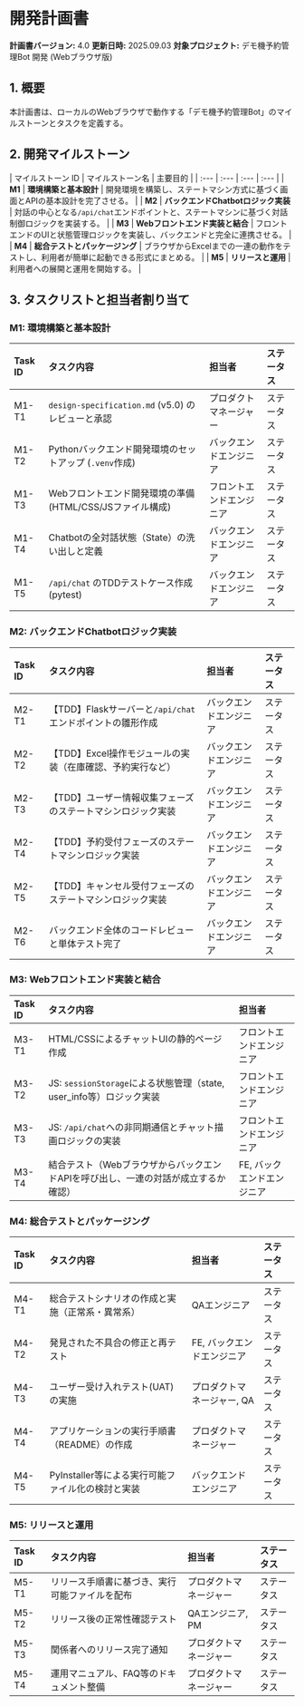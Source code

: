 
# 開発計画書

**計画書バージョン:** 4.0
**更新日時:** 2025.09.03
**対象プロジェクト:** デモ機予約管理Bot 開発 (Webブラウザ版)

## 1. 概要
本計画書は、ローカルのWebブラウザで動作する「デモ機予約管理Bot」のマイルストーンとタスクを定義する。

## 2. 開発マイルストーン

| マイルストーン ID | マイルストーン名 | 主要目的 |
| :--- | :--- | :--- | :--- |
| **M1** | **環境構築と基本設計** | 開発環境を構築し、ステートマシン方式に基づく画面とAPIの基本設計を完了させる。 |
| **M2** | **バックエンドChatbotロジック実装** | 対話の中心となる`/api/chat`エンドポイントと、ステートマシンに基づく対話制御ロジックを実装する。 |
| **M3** | **Webフロントエンド実装と結合** | フロントエンドのUIと状態管理ロジックを実装し、バックエンドと完全に連携させる。 |
| **M4** | **総合テストとパッケージング** | ブラウザからExcelまでの一連の動作をテストし、利用者が簡単に起動できる形式にまとめる。 |
| **M5** | **リリースと運用** | 利用者への展開と運用を開始する。 |

## 3. タスクリストと担当者割り当て

### M1: 環境構築と基本設計

| Task ID | タスク内容 | 担当者 | ステータス |
| :--- | :--- | :--- | :--- |
| M1-T1 | `design-specification.md` (v5.0) のレビューと承認 | プロダクトマネージャー | ステータス |
| M1-T2 | Pythonバックエンド開発環境のセットアップ (`.venv`作成) | バックエンドエンジニア | ステータス |
| M1-T3 | Webフロントエンド開発環境の準備 (HTML/CSS/JSファイル構成) | フロントエンドエンジニア | ステータス |
| M1-T4 | Chatbotの全対話状態（State）の洗い出しと定義 | バックエンドエンジニア | ステータス |
| M1-T5 | `/api/chat` のTDDテストケース作成 (pytest) | バックエンドエンジニア | ステータス |

### M2: バックエンドChatbotロジック実装

| Task ID | タスク内容 | 担当者 | ステータス |
| :--- | :--- | :--- | :--- |
| M2-T1 | 【TDD】Flaskサーバーと`/api/chat`エンドポイントの雛形作成 | バックエンドエンジニア | ステータス |
| M2-T2 | 【TDD】Excel操作モジュールの実装（在庫確認、予約実行など） | バックエンドエンジニア | ステータス |
| M2-T3 | 【TDD】ユーザー情報収集フェーズのステートマシンロジック実装 | バックエンドエンジニア | ステータス |
| M2-T4 | 【TDD】予約受付フェーズのステートマシンロジック実装 | バックエンドエンジニア | ステータス |
| M2-T5 | 【TDD】キャンセル受付フェーズのステートマシンロジック実装 | バックエンドエンジニア | ステータス |
| M2-T6 | バックエンド全体のコードレビューと単体テスト完了 | バックエンドエンジニア | ステータス |

### M3: Webフロントエンド実装と結合

| Task ID | タスク内容 | 担当者 |
| :--- | :--- | :--- |
| M3-T1 | HTML/CSSによるチャットUIの静的ページ作成 | フロントエンドエンジニア | ステータス |
| M3-T2 | JS: `sessionStorage`による状態管理（state, user_info等）ロジック実装 | フロントエンドエンジニア | ステータス |
| M3-T3 | JS: `/api/chat`への非同期通信とチャット描画ロジックの実装 | フロントエンドエンジニア | ステータス |
| M3-T4 | 結合テスト（WebブラウザからバックエンドAPIを呼び出し、一連の対話が成立するか確認） | FE, バックエンドエンジニア | ステータス |

### M4: 総合テストとパッケージング

| Task ID | タスク内容 | 担当者 | ステータス |
| :--- | :--- | :--- | :--- |
| M4-T1 | 総合テストシナリオの作成と実施（正常系・異常系） | QAエンジニア | ステータス |
| M4-T2 | 発見された不具合の修正と再テスト | FE, バックエンドエンジニア | ステータス |
| M4-T3 | ユーザー受け入れテスト(UAT)の実施 | プロダクトマネージャー, QA | ステータス |
| M4-T4 | アプリケーションの実行手順書（README）の作成 | プロダクトマネージャー | ステータス |
| M4-T5 | PyInstaller等による実行可能ファイル化の検討と実装 | バックエンドエンジニア | ステータス |

### M5: リリースと運用

| Task ID | タスク内容 | 担当者 | ステータス |
| :--- | :--- | :--- | :--- |
| M5-T1 | リリース手順書に基づき、実行可能ファイルを配布 | プロダクトマネージャー | ステータス |
| M5-T2 | リリース後の正常性確認テスト | QAエンジニア, PM | ステータス |
| M5-T3 | 関係者へのリリース完了通知 | プロダクトマネージャー | ステータス |
| M5-T4 | 運用マニュアル、FAQ等のドキュメント整備 | プロダクトマネージャー | ステータス |